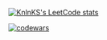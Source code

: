 [![KnlnKS's LeetCode stats](https://leetcode-stats-six.vercel.app/api?username=OnniKorpella&theme=dark)](https://github.com/OnniKorpella/leetcode-stats)
<!-- 

 [![Anurag's GitHub stats](https://github-readme-stats.vercel.app/api?username=OnniKorpella&theme=dark)](https://github.com/OnniKorpella/github-readme-stats)

[![GitHub Streak](https://github-readme-streak-stats.herokuapp.com/?user=OnniKorpella&theme=dark)](https://git.io/streak-stats)

[![Top Langs](https://github-readme-stats.vercel.app/api/top-langs/?username=OnniKorpella&theme=dark)](https://github.com/OnniKorpella/github-readme-stats)
 -->
[![codewars](https://www.codewars.com/users/OnniKorpella/badges/large)](https://www.codewars.com/users/OnniKorpella)   
